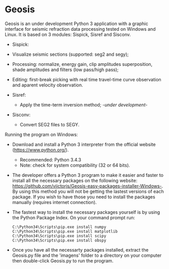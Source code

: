 # Geosis
Geosis is an under development Python 3 application with a graphic interface for seismic refraction data processing tested on Windows and Linux. It is based on 3 modules: Sispick, Sisref and Sisconv.

- Sispick: 
 - Visualize seismic sections (supported: seg2 and segy);
 - Processing: normalize, energy gain, clip amplitudes superposition, shade amplitudes and filters (low pass/high pass);
 - Editing: first-break picking with real time travel-time curve observation and aparent velocity observation.

- Sisref:
  - Apply the time-term inversion method; -*under development*-

- Sisconv:
  - Convert SEG2 files to SEGY.
 
Running the program on Windows:

 - Download and install a Python 3 interpreter from the official website (https://www.python.org/).
    - Recommended: Python 3.4.3
    - Note: check for system compatibility (32 or 64 bits).
    
 - The developer offers a Python 3 program to make it easier and faster to install all the necessary packages on the following website: https://github.com/viictorjs/Geosis-easy-packages-installer-Windows-. By using this method you will not be getting the lastest versions of each package. If you wish to have those you need to install the packages manually (requires internet connection).
 
 - The fastest way to install the necessary packages yourself is by using the Python Package Index. On your command prompt run:
   ```
   C:\Python34\Scripts\pip.exe install numpy
   C:\Python34\Scripts\pip.exe install matplotlib
   C:\Python34\Scripts\pip.exe install scipy
   C:\Python34\Scripts\pip.exe install obspy
   ```
    
- Once you have all the necessarty packages installed, extract the Geosis.py file and the 'imagens' folder to a directory on your computer then double-click Geosis.py to run the program.
